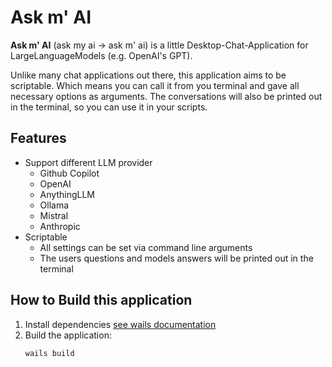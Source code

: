 # Ask m' AI

**Ask m' AI** (ask my ai -> ask m' ai) is a little Desktop-Chat-Application for LargeLanguageModels (e.g. OpenAI's GPT).

Unlike many chat applications out there, this application aims to be scriptable. 
Which means you can call it from you terminal and gave all necessary options as arguments. 
The conversations will also be printed out in the terminal, so you can use it in your scripts. 

## Features

* Support different LLM provider
  * Github Copilot
  * OpenAI
  * AnythingLLM
  * Ollama
  * Mistral
  * Anthropic
* Scriptable
  * All settings can be set via command line arguments
  * The users questions and models answers will be printed out in the terminal

## How to Build this application

1. Install dependencies [see wails documentation](https://wails.io/docs/gettingstarted/installation)
2. Build the application:
    ```sh
    wails build
    ```
